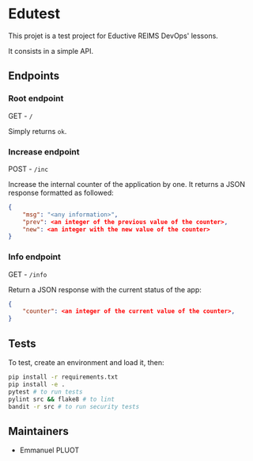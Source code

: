 # Edutest

This projet is a test project for Eductive REIMS DevOps' lessons.

It consists in a simple API.

## Endpoints

### Root endpoint

GET - `/`

Simply returns `ok`.

### Increase endpoint

POST - `/inc`

Increase the internal counter of the application by one. It returns a JSON response formatted as followed:

```json
{
    "msg": "<any information>",
    "prev": <an integer of the previous value of the counter>,
    "new": <an integer with the new value of the counter>
}
```

### Info endpoint

GET - `/info`

Return a JSON response with the current status of the app:

```json
{
    "counter": <an integer of the current value of the counter>,
}
```

## Tests

To test, create an environment and load it, then:

```bash
pip install -r requirements.txt
pip install -e .
pytest # to run tests
pylint src && flake8 # to lint
bandit -r src # to run security tests
```

## Maintainers

- Emmanuel PLUOT
